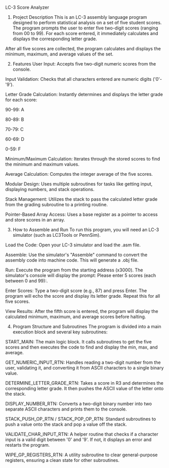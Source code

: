 LC-3 Score Analyzer
1. Project Description
This is an LC-3 assembly language program designed to perform statistical analysis on a set of five student scores. The program prompts the user to enter five two-digit scores (ranging from 00 to 99). For each score entered, it immediately calculates and displays the corresponding letter grade.

After all five scores are collected, the program calculates and displays the minimum, maximum, and average values of the set.

2. Features
User Input: Accepts five two-digit numeric scores from the console.

Input Validation: Checks that all characters entered are numeric digits ('0'-'9').

Letter Grade Calculation: Instantly determines and displays the letter grade for each score:

90-99: A

80-89: B

70-79: C

60-69: D

0-59: F

Minimum/Maximum Calculation: Iterates through the stored scores to find the minimum and maximum values.

Average Calculation: Computes the integer average of the five scores.

Modular Design: Uses multiple subroutines for tasks like getting input, displaying numbers, and stack operations.

Stack Management: Utilizes the stack to pass the calculated letter grade from the grading subroutine to a printing routine.

Pointer-Based Array Access: Uses a base register as a pointer to access and store scores in an array.

3. How to Assemble and Run
To run this program, you will need an LC-3 simulator (such as LC3Tools or PennSim).

Load the Code: Open your LC-3 simulator and load the .asm file.

Assemble: Use the simulator's "Assemble" command to convert the assembly code into machine code. This will generate a .obj file.

Run: Execute the program from the starting address (x3000). The simulator's console will display the prompt: Please enter 5 scores (each between 0 and 99):.

Enter Scores: Type a two-digit score (e.g., 87) and press Enter. The program will echo the score and display its letter grade. Repeat this for all five scores.

View Results: After the fifth score is entered, the program will display the calculated minimum, maximum, and average scores before halting.

4. Program Structure and Subroutines
The program is divided into a main execution block and several key subroutines:

START_MAIN: The main logic block. It calls subroutines to get the five scores and then executes the code to find and display the min, max, and average.

GET_NUMERIC_INPUT_RTN: Handles reading a two-digit number from the user, validating it, and converting it from ASCII characters to a single binary value.

DETERMINE_LETTER_GRADE_RTN: Takes a score in R3 and determines the corresponding letter grade. It then pushes the ASCII value of the letter onto the stack.

DISPLAY_NUMBER_RTN: Converts a two-digit binary number into two separate ASCII characters and prints them to the console.

STACK_PUSH_OP_RTN / STACK_POP_OP_RTN: Standard subroutines to push a value onto the stack and pop a value off the stack.

VALIDATE_CHAR_INPUT_RTN: A helper routine that checks if a character input is a valid digit between '0' and '9'. If not, it displays an error and restarts the program.

WIPE_GP_REGISTERS_RTN: A utility subroutine to clear general-purpose registers, ensuring a clean state for other subroutines.
